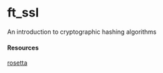 # ft_ssl
An introduction to cryptographic hashing algorithms

#### Resources
[rosetta](https://rosettacode.org/wiki/MD5/Implementation)
